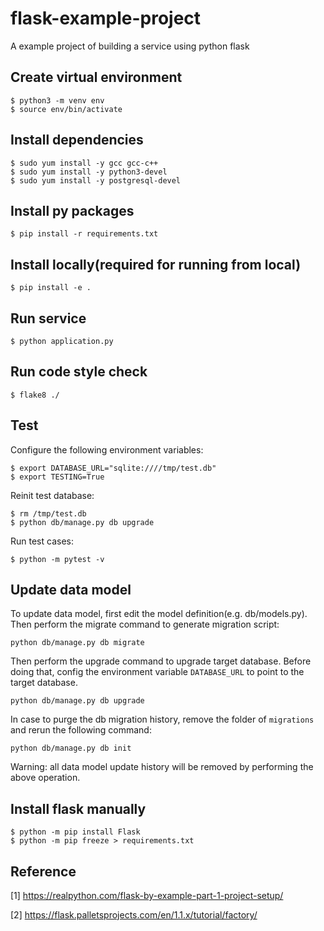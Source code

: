 # flask-example-project
A example project of building a service using python flask

## Create virtual environment
```
$ python3 -m venv env
$ source env/bin/activate
```

## Install dependencies
```
$ sudo yum install -y gcc gcc-c++
$ sudo yum install -y python3-devel
$ sudo yum install -y postgresql-devel
```

## Install py packages
```
$ pip install -r requirements.txt
```

## Install locally(required for running from local)
```
$ pip install -e .
```

## Run service
```
$ python application.py
```

## Run code style check
```
$ flake8 ./
```

## Test
Configure the following environment variables:
```
$ export DATABASE_URL="sqlite:////tmp/test.db"
$ export TESTING=True
```
Reinit test database:
```
$ rm /tmp/test.db
$ python db/manage.py db upgrade
```
Run test cases:
```
$ python -m pytest -v
```

## Update data model
To update data model, first edit the model definition(e.g. db/models.py). Then perform the migrate command to generate migration script:
```
python db/manage.py db migrate
```
Then perform the upgrade command to upgrade target database. Before doing that, config the environment variable `DATABASE_URL` to point to the target database.
```
python db/manage.py db upgrade
```
In case to purge the db migration history, remove the folder of `migrations` and rerun the following command:
```
python db/manage.py db init
```
Warning: all data model update history will be removed by performing the above operation.


## Install flask manually
```
$ python -m pip install Flask
$ python -m pip freeze > requirements.txt
```


## Reference
[1] https://realpython.com/flask-by-example-part-1-project-setup/

[2] https://flask.palletsprojects.com/en/1.1.x/tutorial/factory/
